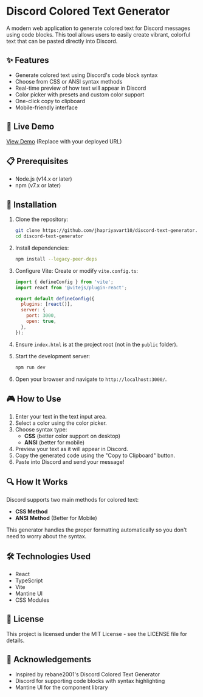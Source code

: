 # Discord Colored Text Generator

A modern web application to generate colored text for Discord messages using code blocks. This tool allows users to easily create vibrant, colorful text that can be pasted directly into Discord.

## ✨ Features

- Generate colored text using Discord's code block syntax
- Choose from CSS or ANSI syntax methods
- Real-time preview of how text will appear in Discord
- Color picker with presets and custom color support
- One-click copy to clipboard
- Mobile-friendly interface

## 🚀 Live Demo

[View Demo](https://discord-text-generator-m7452t855-priyavart-jhas-projects.vercel.app/) (Replace with your deployed URL)

## 📋 Prerequisites

- Node.js (v14.x or later)
- npm (v7.x or later)

## 🔧 Installation

1. Clone the repository:
   ```bash
   git clone https://github.com/jhapriyavart10/discord-text-generator.git
   cd discord-text-generator
   ```
2. Install dependencies:
   ```bash
   npm install --legacy-peer-deps
   ```
3. Configure Vite:
   Create or modify `vite.config.ts`:
   ```javascript
   import { defineConfig } from 'vite';
   import react from '@vitejs/plugin-react';
   
   export default defineConfig({
     plugins: [react()],
     server: {
       port: 3000,
       open: true,
     },
   });
   ```
4. Ensure `index.html` is at the project root (not in the `public` folder).

5. Start the development server:
   ```bash
   npm run dev
   ```
6. Open your browser and navigate to `http://localhost:3000/`.

## 🎮 How to Use

1. Enter your text in the text input area.
2. Select a color using the color picker.
3. Choose syntax type:
   - **CSS** (better color support on desktop)
   - **ANSI** (better for mobile)
4. Preview your text as it will appear in Discord.
5. Copy the generated code using the "Copy to Clipboard" button.
6. Paste into Discord and send your message!

## 🔍 How It Works

Discord supports two main methods for colored text:

- **CSS Method**
- **ANSI Method** (Better for Mobile)

This generator handles the proper formatting automatically so you don't need to worry about the syntax.

## 🛠️ Technologies Used

- React
- TypeScript
- Vite
- Mantine UI
- CSS Modules

## 📄 License

This project is licensed under the MIT License - see the LICENSE file for details.

## 🌟 Acknowledgements

- Inspired by rebane2001's Discord Colored Text Generator
- Discord for supporting code blocks with syntax highlighting
- Mantine UI for the component library

